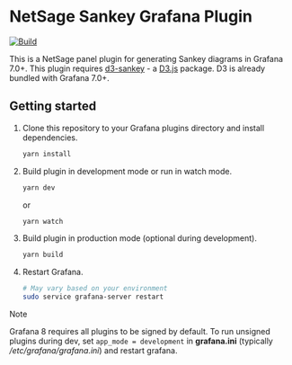 # NetSage Sankey Grafana Plugin

[![Build](https://github.com/bijujacob/netsage-sankey-v3/workflows/CI/badge.svg)](https://github.com/bijujacob/netsage-sankey-v3/actions?query=workflow%3A%22CI%22)

This is a NetSage panel plugin for generating Sankey diagrams in Grafana 7.0+. This plugin requires [d3-sankey](https://github.com/d3/d3-sankey) - a [D3.js](https://github.com/d3) package. D3 is already bundled with Grafana 7.0+.

## Getting started

1. Clone this repository to your Grafana plugins directory and install dependencies.

   ```bash
   yarn install
   ```

2. Build plugin in development mode or run in watch mode.

   ```bash
   yarn dev
   ```

   or

   ```bash
   yarn watch
   ```

3. Build plugin in production mode (optional during development).

   ```bash
   yarn build
   ```

4. Restart Grafana.

   ```bash
   # May vary based on your environment
   sudo service grafana-server restart
   
   ```

>[!Note]
Grafana 8 requires all plugins to be signed by default. To run unsigned plugins during dev, set `app_mode = development` in **grafana.ini** (typically _/etc/grafana/grafana.ini_) and restart grafana.
